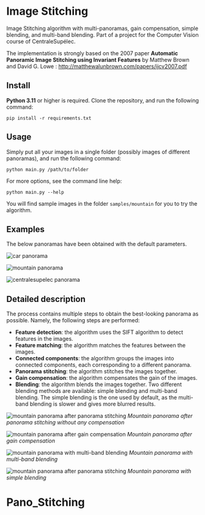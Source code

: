 # Image Stitching

Image Stitching algorithm with multi-panoramas, gain compensation, simple blending, and multi-band blending. Part of a project for the Computer Vision course of CentraleSupélec.

The implementation is strongly based on the 2007 paper **Automatic Panoramic Image Stitching using Invariant Features** by Matthew Brown and David G. Lowe : <http://matthewalunbrown.com/papers/ijcv2007.pdf>

## Install

**Python 3.11** or higher is required.
Clone the repository, and run the following command:

    pip install -r requirements.txt

## Usage

Simply put all your images in a single folder (possibly images of different panoramas), and run the following command:

    python main.py /path/to/folder

For more options, see the command line help:

    python main.py --help

You will find sample images in the folder `samples/mountain` for you to try the algorithm.

## Examples

The below panoramas have been obtained with the default parameters.

![car panorama](samples/panoramas/car.jpg?raw=true)

![mountain panorama](samples/panoramas/mountain.jpg?raw=true)

![centralesupelec panorama](samples/panoramas/centralesupelec.jpg?raw=true)

## Detailed description

The process contains multiple steps to obtain the best-looking panorama as possible. Namely, the following steps are performed:

- **Feature detection**: the algorithm uses the SIFT algorithm to detect features in the images.
- **Feature matching**: the algorithm matches the features between the images.
- **Connected components**: the algorithm groups the images into connected components, each corresponding to a different panorama.
- **Panorama stitching**: the algorithm stitches the images together.
- **Gain compensation**: the algorithm compensates the gain of the images.
- **Blending**: the algorithm blends the images together. Two different blending methods are available: simple blending and multi-band blending. The simple blending is the one used by default, as the multi-band blending is slower and gives more blurred results.

![mountain panorama after panorama stitching](samples/steps/mountain_no_compensation.jpg?raw=true)
_Mountain panorama after panorama stitching without any compensation_

![mountain panorama after gain compensation](samples/steps/mountain_gain_compensation.jpg?raw=true)
_Mountain panorama after gain compensation_

![mountain panorama with multi-band blending](samples/steps/mountain_multi_band_blending.jpg?raw=true)
_Mountain panorama with multi-band blending_

![mountain panorama after panorama stitching](samples/panoramas/mountain.jpg?raw=true)
_Mountain panorama with simple blending_
# Pano_Stitching
